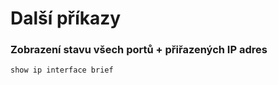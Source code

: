 # Další příkazy

### Zobrazení stavu všech portů + přiřazených IP adres
```
show ip interface brief
```
